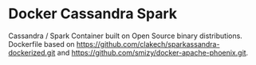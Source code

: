 # Docker Cassandra Spark

Cassandra / Spark Container built on Open Source binary distributions.  Dockerfile based on 
https://github.com/clakech/sparkassandra-dockerized.git and https://github.com/smizy/docker-apache-phoenix.git.
